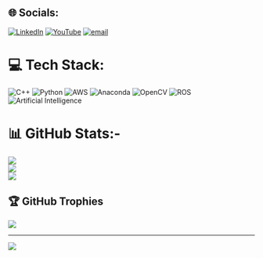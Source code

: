 
## 🌐 Socials:
[![LinkedIn](https://img.shields.io/badge/LinkedIn-%230077B5.svg?logo=linkedin&logoColor=white)](https://www.linkedin.com/in/suresh-geddada) [![YouTube](https://img.shields.io/badge/YouTube-%23FF0000.svg?logo=YouTube&logoColor=white)](http://www.youtube.com/@geddadasuresh6) [![email](https://img.shields.io/badge/Email-D14836?logo=gmail&logoColor=white)](mailto:geddadasuresh6@gmail.com) 

# 💻 Tech Stack:
![C++](https://img.shields.io/badge/c++-%2300599C.svg?style=for-the-badge&logo=c%2B%2B&logoColor=white) ![Python](https://img.shields.io/badge/python-3670A0?style=for-the-badge&logo=python&logoColor=ffdd54) ![AWS](https://img.shields.io/badge/AWS-%23FF9900.svg?style=for-the-badge&logo=amazon-aws&logoColor=white) ![Anaconda](https://img.shields.io/badge/Anaconda-%2344A833.svg?style=for-the-badge&logo=anaconda&logoColor=white) ![OpenCV](https://img.shields.io/badge/opencv-%23white.svg?style=for-the-badge&logo=opencv&logoColor=white) ![ROS](https://img.shields.io/badge/ros-%230A0FF9.svg?style=for-the-badge&logo=ros&logoColor=white)
![Artificial Intelligence](https://img.shields.io/badge/AI-%23FF9900.svg?style=for-the-badge&logo=amazon-aws&logoColor=white)
# 📊 GitHub Stats:-
![](https://github-readme-stats.vercel.app/api?username=geddadasuresh84326&theme=dark&hide_border=false&include_all_commits=true&count_private=false)<br/>
![](https://nirzak-streak-stats.vercel.app/?user=geddadasuresh84326&theme=dark&hide_border=false)<br/>
![](https://github-readme-stats.vercel.app/api/top-langs/?username=geddadasuresh84326&theme=dark&hide_border=false&include_all_commits=true&count_private=false&layout=compact)

## 🏆 GitHub Trophies
![](https://github-profile-trophy.vercel.app/?username=geddadasuresh84326&theme=radical&no-frame=false&no-bg=true&margin-w=4)

---
[![](https://visitcount.itsvg.in/api?id=geddadasuresh84326&icon=0&color=12)](https://visitcount.itsvg.in)

<!-- Proudly created with GPRM ( https://gprm.itsvg.in ) -->
